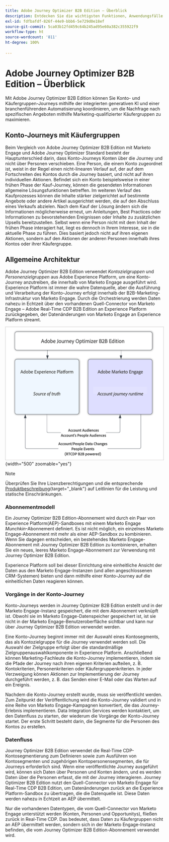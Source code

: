 ```yaml
---
title: Adobe Journey Optimizer B2B Edition – Überblick
description: Entdecken Sie die wichtigsten Funktionen, Anwendungsfälle und Architekturen von Adobe Journey Optimizer B2B Edition.
exl-id: fdfbafdf-826f-44e9-bbb6-5e729d0e18ef
source-git-commit: 5ca03b12fd459c64b245ad95e60a382c355922f9
workflow-type: ht
source-wordcount: '811'
ht-degree: 100%

---
```


# Adobe Journey Optimizer B2B Edition – Überblick

Mit Adobe Journey Optimizer B2B Edition können Sie Konto- und Käufergruppen-Journeys mithilfe der integrierten generativen KI und einer branchenführenden Automatisierung koordinieren, um die Nachfrage nach spezifischen Angeboten mithilfe Marketing-qualifizierter Käufergruppen zu maximieren.

## Konto-Journeys mit Käufergruppen

Beim Vergleich von Adobe Journey Optimizer B2B Edition mit Marketo Engage und Adobe Journey Optimizer Standard besteht der Hauptunterschied darin, dass Konto-Journeys Konten über die Journey und nicht über Personen verschieben. Eine Person, die einem Konto zugeordnet ist, weist in der Regel einen nicht-linearen Verlauf auf, der auf dem Fortschreiten des Kontos durch die Journey basiert, und nicht auf ihren individuellen Aktionen. Befindet sich ein Konto beispielsweise in einer frühen Phase der Kauf-Journey, können die gesendeten Informationen allgemeine Lösungsfunktionen betreffen. Im weiteren Verlauf des Kaufprozesses können die Inhalte stärker zielgerichtet auf bestimmte Angebote oder andere Artikel ausgerichtet werden, die auf den Abschluss eines Verkaufs abzielen. Nach dem Kauf der Lösung ändern sich die Informationen möglicherweise erneut, um Anleitungen, Best Practices oder Informationen zu bevorstehenden Ereignissen oder Inhalte zu zusätzlichen Upsells bereitzustellen. Selbst wenn eine Person nicht mit dem Inhalt der frühen Phase interagiert hat, liegt es dennoch in Ihrem Interesse, sie in die aktuelle Phase zu führen. Dies basiert jedoch nicht auf ihren eigenen Aktionen, sondern auf den Aktionen der anderen Personen innerhalb ihres Kontos oder ihrer Käufergruppe.

## Allgemeine Architektur

Adobe Journey Optimizer B2B Edition verwendet _Kontozielgruppen_ und _Personenzielgruppen_ aus Adobe Experience Platform, um eine Konto-Journey anzutreiben, die innerhalb von Marketo Engage ausgeführt wird. Experience Platform ist immer die wahre Datenquelle, aber die Ausführung und Verarbeitung der Konto-Journey erfolgt innerhalb der B2B-Marketing-Infrastruktur von Marketo Engage. Durch die Orchestrierung werden Daten nahezu in Echtzeit über den vorhandenen Quell-Connector von Marketo Engage – Adobe Real-Time CDP B2B Edition an Experience Platform zurückgegeben, der Datenänderungen von Marketo Engage an Experience Platform streamt.

![Allgemeine Datenarchitektur](./assets/high-level-data-architecture.png){width="500" zoomable="yes"}

>[!NOTE]
>
>Überprüfen Sie Ihre Lizenzberechtigungen und die entsprechende [Produktbeschreibung](https://helpx.adobe.com/de/legal/product-descriptions/adobe-journey-optimizer-b2b.html){target="_blank"} auf Leitlinien für die Leistung und statische Einschränkungen.

### Abonnementmodell

Ein Journey Optimizer B2B Edition-Abonnement wird durch ein Paar von Experience Platform(AEP)-Sandboxes mit einem Marketo Engage _Munchkin_-Abonnement definiert. Es ist nicht möglich, ein einzelnes Marketo Engage-Abonnement mit mehr als einer AEP-Sandbox zu kombinieren. Wenn Sie dagegen entscheiden, ein bestehendes Marketo Engage-Abonnement mit Journey Optimizer B2B Edition zu kombinieren, erhalten Sie ein neues, leeres Marketo Engage-Abonnement zur Verwendung mit Journey Optimizer B2B Edition.

Experience Platform soll bei dieser Einrichtung eine einheitliche Ansicht der Daten aus den Marketo Engage-Instanzen (und allen angeschlossenen CRM-Systemen) bieten und dann mithilfe einer Konto-Journey auf die einheitlichen Daten reagieren können.

### Vorgänge in der Konto-Journey

Konto-Journeys werden in Journey Optimizer B2B Edition erstellt und in der Marketo Engage-Instanz gespeichert, die mit dem Abonnement verknüpft ist. Obwohl sie im Marketo Engage-Datenspeicher gespeichert ist, ist sie nicht in der Marketo Engage-Benutzeroberfläche sichtbar und kann nur über Journey Optimizer B2B Edition verwendet werden.

Eine Konto-Journey beginnt immer mit der Auswahl eines Kontosegments, das als Kontozielgruppe für die Journey verwendet werden soll. Die Auswahl der Zielgruppe erfolgt über die standardmäßige Zielgruppenauswahlkomponente in Experience Platform. Anschließend können Marketing-Fachleute die Konto-Journey implementieren, indem sie die Pfade der Journey nach ihren eigenen Kriterien aufteilen, z. B. Kontokriterien, Personenkriterien oder Käufergruppenkriterien. In jeder Verzweigung können Aktionen zur Implementierung der Journey durchgeführt werden, z. B. das Senden einer E-Mail oder das Warten auf ein Ereignis.

Nachdem die Konto-Journey erstellt wurde, muss sie veröffentlicht werden. Zum Zeitpunkt der Veröffentlichung wird die Konto-Journey validiert und in eine Reihe von Marketo Engage-Kampagnen konvertiert, die das Journey-Erlebnis implementieren. Data Integration Services werden kontaktiert, um den Datenfluss zu starten, der wiederum die Vorgänge der Konto-Journey startet. Der erste Schritt besteht darin, die Segmente für die Personen des Kontos zu erstellen.

### Datenfluss

Journey Optimizer B2B Edition verwendet die Real-Time CDP-Kontosegmentierung zum Definieren sowie zum Ausführen von Kontosegmenten und zugehörigen Kontopersonensegmenten, die für Journeys erforderlich sind. Wenn eine veröffentlichte Journey ausgeführt wird, können sich Daten über Personen und Konten ändern, und es werden Daten über die Personen erfasst, die mit der Journey interagieren. Journey Optimizer B2B Edition nutzt den Quell-Connector von Marketo Engage für Real-Time CDP B2B Edition, um Datenänderungen zurück an die Experience Platform-Sandbox zu übertragen, die die Datenquelle ist.  Diese Daten werden nahezu in Echtzeit an AEP übermittelt.

Nur die vorhandenen Datentypen, die vom Quell-Connector von Marketo Engage unterstützt werden (Konten, Personen und Opportunitys), fließen zurück in Real-Time CDP. Das bedeutet, dass Daten zu Käufergruppen nicht an AEP übermittelt werden, sondern sich in der Marketo Engage-Instanz befinden, die vom Journey Optimizer B2B Edition-Abonnement verwendet wird.
